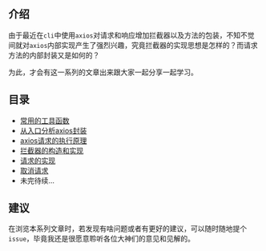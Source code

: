 ## 介绍

由于最近在`cli`中使用`axios`对请求和响应增加拦截器以及方法的包装，不知不觉间就对`axios`内部实现产生了强烈兴趣，究竟拦截器的实现思想是怎样的？而请求方法的内部封装又是如何的？

为此，才会有这一系列的文章出来跟大家一起分享一起学习。



## 目录

- [常用的工具函数](https://github.com/Andraw-lin/about-Axios/blob/main/docs/%E3%80%90axios%E6%BA%90%E7%A0%81%E5%88%86%E6%9E%90%E3%80%91%E5%B8%B8%E7%94%A8%E7%9A%84%E5%B7%A5%E5%85%B7%E5%87%BD%E6%95%B0.md)
- [从入口分析axios封装](https://github.com/Andraw-lin/about-Axios/blob/main/docs/%E3%80%90axios%E6%BA%90%E7%A0%81%E5%88%86%E6%9E%90%E3%80%91%E4%BB%8E%E5%85%A5%E5%8F%A3%E5%88%86%E6%9E%90axios%E5%B0%81%E8%A3%85.md)
- [axios请求的执行原理](https://github.com/Andraw-lin/about-Axios/blob/main/docs/%E3%80%90axios%E6%BA%90%E7%A0%81%E5%88%86%E6%9E%90%E3%80%91axios%E8%AF%B7%E6%B1%82%E7%9A%84%E6%89%A7%E8%A1%8C%E5%8E%9F%E7%90%86.md)
- [拦截器的构造和实现](https://github.com/Andraw-lin/about-Axios/blob/main/docs/%E3%80%90axios%E6%BA%90%E7%A0%81%E5%88%86%E6%9E%90%E3%80%91%E6%8B%A6%E6%88%AA%E5%99%A8%E7%9A%84%E6%9E%84%E9%80%A0%E5%92%8C%E5%AE%9E%E7%8E%B0.md)
- [请求的实现](https://github.com/Andraw-lin/about-Axios/blob/main/docs/%E3%80%90axios%E6%BA%90%E7%A0%81%E5%88%86%E6%9E%90%E3%80%91%E8%AF%B7%E6%B1%82%E7%9A%84%E5%AE%9E%E7%8E%B0.md)
- [取消请求](https://raw.githubusercontent.com/Andraw-lin/about-Axios/main/docs/%E3%80%90axios%E6%BA%90%E7%A0%81%E5%88%86%E6%9E%90%E3%80%91%E5%8F%96%E6%B6%88%E8%AF%B7%E6%B1%82.md)
- 未完待续...

## 建议

在浏览本系列文章时，若发现有啥问题或者有更好的建议，可以随时随地提个`issue`，毕竟我还是很愿意聆听各位大神们的意见和见解的。































